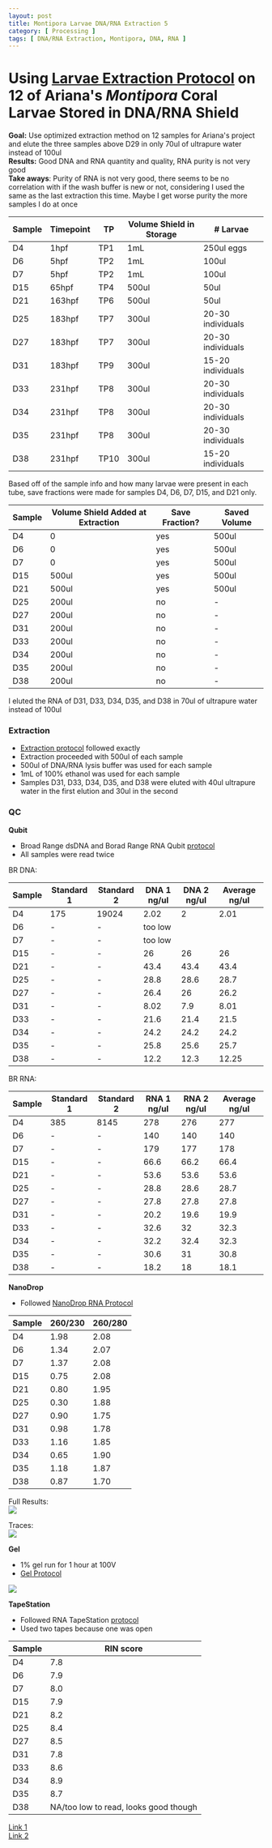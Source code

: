 ```yaml
---
layout: post
title: Montipora Larvae DNA/RNA Extraction 5
category: [ Processing ]
tags: [ DNA/RNA Extraction, Montipora, DNA, RNA ]
---
```


# Using [Larvae Extraction Protocol](https://meschedl.github.io/MESPutnam_Open_Lab_Notebook/Larvae-Ex-Protocol/) on 12 of Ariana's _Montipora_ Coral Larvae Stored in DNA/RNA Shield

**Goal:** Use optimized extraction method on 12 samples for Ariana's project and elute the three samples above D29 in only 70ul of ultrapure water instead of 100ul  
**Results:** Good DNA and RNA quantity and quality, RNA purity is not very good  
**Take aways**: Purity of RNA is not very good, there seems to be no correlation with if the wash buffer is new or not, considering I used the same as the last extraction this time. Maybe I get worse purity the more samples I do at once

|Sample|Timepoint|TP|Volume Shield in Storage| # Larvae|
|---|---|---|---|---|
|D4|1hpf|TP1|1mL|250ul eggs|
|D6|5hpf|TP2|1mL|100ul|
|D7|5hpf|TP2|1mL|100ul|
|D15|65hpf|TP4|500ul|50ul|
|D21|163hpf|TP6|500ul|50ul|
|D25|183hpf|TP7|300ul|20-30 individuals|
|D27|183hpf|TP7|300ul|20-30 individuals|
|D31|183hpf|TP9|300ul|15-20 individuals|
|D33|231hpf|TP8|300ul|20-30 individuals|
|D34|231hpf|TP8|300ul|20-30 individuals|
|D35|231hpf|TP8|300ul|20-30 individuals|
|D38|231hpf|TP10|300ul|15-20 individuals|

Based off of the sample info and how many larvae were present in each tube, save fractions were made for samples D4, D6, D7, D15, and D21 only.

|Sample|Volume Shield Added at Extraction|Save Fraction?|Saved Volume|
|---|---|---|---|
|D4|0|yes|500ul|
|D6|0|yes|500ul|
|D7|0|yes|500ul|
|D15|500ul|yes|500ul|
|D21|500ul|yes|500ul|
|D25|200ul|no|-|
|D27|200ul|no|-|
|D31|200ul|no|-|
|D33|200ul|no|-|
|D34|200ul|no|-|
|D35|200ul|no|-|
|D38|200ul|no|-|

I eluted the RNA of D31, D33, D34, D35, and D38 in 70ul of ultrapure water instead of 100ul

### Extraction

- [Extraction protocol](https://meschedl.github.io/MESPutnam_Open_Lab_Notebook/Larvae-Ex-Protocol/) followed exactly
- Extraction proceeded with 500ul of each sample
- 500ul of DNA/RNA lysis buffer was used for each sample
- 1mL of 100% ethanol was used for each sample
- Samples D31, D33, D34, D35, and D38 were eluted with 40ul ultrapure water in the first elution and 30ul in the second

### QC

**Qubit**
- Broad Range dsDNA and Borad Range RNA Qubit [protocol](https://meschedl.github.io/MESPutnam_Open_Lab_Notebook/Qubit-Protocol/)
- All samples were read twice

BR DNA:

|Sample|Standard 1|Standard 2|DNA 1 ng/ul|DNA 2 ng/ul| Average ng/ul|
|---|---|---|---|---|---|
|D4|175|19024|2.02|2|2.01|
|D6|-|-|too low|||
|D7|-|-|too low|||
|D15|-|-|26|26|26|
|D21|-|-|43.4|43.4|43.4|
|D25|-|-|28.8|28.6|28.7|
|D27|-|-|26.4|26|26.2|
|D31|-|-|8.02|7.9|8.01|
|D33|-|-|21.6|21.4|21.5|
|D34|-|-|24.2|24.2|24.2|
|D35|-|-|25.8|25.6|25.7|
|D38|-|-|12.2|12.3|12.25|

BR RNA:

|Sample|Standard 1|Standard 2|RNA 1 ng/ul|RNA 2 ng/ul| Average ng/ul|
|---|---|---|---|---|---|
|D4|385|8145|278|276|277|
|D6|-|-|140|140|140|
|D7|-|-|179|177|178|
|D15|-|-|66.6|66.2|66.4|
|D21|-|-|53.6|53.6|53.6|
|D25|-|-|28.8|28.6|28.7|
|D27|-|-|27.8|27.8|27.8|
|D31|-|-|20.2|19.6|19.9|
|D33|-|-|32.6|32|32.3|
|D34|-|-|32.2|32.4|32.3|
|D35|-|-|30.6|31|30.8|
|D38|-|-|18.2|18|18.1|

**NanoDrop**

- Followed [NanoDrop RNA Protocol](https://github.com/meschedl/PPP-Lab-Resources/blob/master/Protocols/Nanodrop-RNA.md)

|Sample|260/230|260/280|
|---|---|---|
|D4|1.98|2.08|
|D6|1.34|2.07|
|D7|1.37|2.08|
|D15|0.75|2.08|
|D21|0.80|1.95|
|D25|0.30|1.88|
|D27|0.90|1.75|
|D31|0.98|1.78|
|D33|1.16|1.85|
|D34|0.65|1.90|
|D35|1.18|1.87|
|D38|0.87|1.70|

Full Results:  
![](https://raw.githubusercontent.com/meschedl/MESPutnam_Open_Lab_Notebook/master/images/IMG_5121.jpg)

Traces:  
![](https://raw.githubusercontent.com/meschedl/MESPutnam_Open_Lab_Notebook/master/images/IMG_5122.jpg)

**Gel**
- 1% gel run for 1 hour at 100V
- [Gel Protocol](https://github.com/meschedl/PPP-Lab-Resources/blob/master/Protocols/Agrose-Gel-Protocol.md)

![](https://raw.githubusercontent.com/meschedl/MESPutnam_Open_Lab_Notebook/master/images/IMG_5118%20copy.jpg)

**TapeStation**
- Followed RNA TapeStation [protocol](https://meschedl.github.io/MESPutnam_Open_Lab_Notebook/RNA-TapeStation-Protocol/)
- Used two tapes because one was open

|Sample|RIN score|
|---|---|
|D4|7.8|
|D6|7.9|
|D7|8.0|
|D15|7.9|
|D21|8.2|
|D25|8.4|
|D27|8.5|
|D31|7.8|
|D33|8.6|
|D34|8.9|
|D35|8.7|
|D38|NA/too low to read, looks good though|

[Link 1](https://github.com/meschedl/MESPutnam_Open_Lab_Notebook/blob/master/tapestation_pdfs/2021-03-29%20-%2016.29.50.pdf)  
[Link 2](https://github.com/meschedl/MESPutnam_Open_Lab_Notebook/blob/master/tapestation_pdfs/2021-03-29%20-%2016.46.48.pdf)
